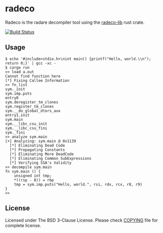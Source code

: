 # radeco

Radeco is the radare decompiler tool using the [radeco-lib](https://github.com/radareorg/radeco-lib) rust crate.

[![Build Status](https://travis-ci.org/radareorg/radeco.svg)](https://travis-ci.org/radareorg/radeco)

## Usage

```shell
$ echo '#include<stdio.h>\nint main() {printf("Hello, world.\\n"); return 0;}' | gcc -xc -
$ cargo run
>> load a.out
Cannot find function here
[*] Fixing Callee Information
>> fn_list
sym._init
sym.imp.puts
entry0
sym.deregister_tm_clones
sym.register_tm_clones
sym.__do_global_dtors_aux
entry1.init
sym.main
sym.__libc_csu_init
sym.__libc_csu_fini
sym._fini
>> analyze sym.main
[+] Analyzing: sym.main @ 0x1139
  [*] Eliminating Dead Code
  [*] Propagating Constants
  [*] Eliminating More DeadCode
  [*] Eliminating Common SubExpressions
  [*] Verifying SSA's Validity
>> decompile sym.main
fn sym.main () {
    unsigned int tmp;
    *((rsp - 8)) = rbp
    tmp = sym.imp.puts("Hello, world.", rsi, rdx, rcx, r8, r9)
}
>>
```

## License
Licensed under The BSD 3-Clause License. Please check [COPYING](https://github.com/radare/radeco/blob/master/COPYING) file for
complete license.
